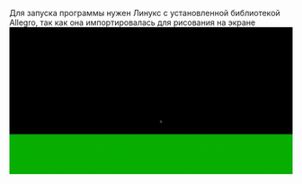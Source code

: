 Для запуска программы нужен Линукс с установленной библиотекой Allegro, так как она импортировалась для рисования на экране
![](d2.gif)
